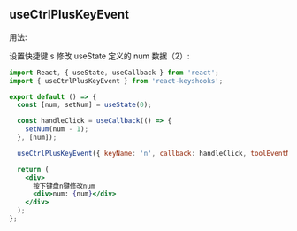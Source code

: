 <!--
 * @Author: Chris
 * @Date: 2023-07-31 11:35:57
 * @LastEditors: Chris
 * @LastEditTime: 2023-08-02 15:19:39
 * @Descripttion: **
-->

## useCtrlPlusKeyEvent

用法:

设置快捷键 s 修改 useState 定义的 num 数据（2）:

```jsx
import React, { useState, useCallback } from 'react';
import { useCtrlPlusKeyEvent } from 'react-keyshooks';

export default () => {
  const [num, setNum] = useState(0);

  const handleClick = useCallback(() => {
    setNum(num - 1);
  }, [num]);

  useCtrlPlusKeyEvent({ keyName: 'n', callback: handleClick, toolEventName: 'reduce_n' });

  return (
    <div>
      按下键盘n键修改num
      <div>num: {num}</div>
    </div>
  );
};
```
